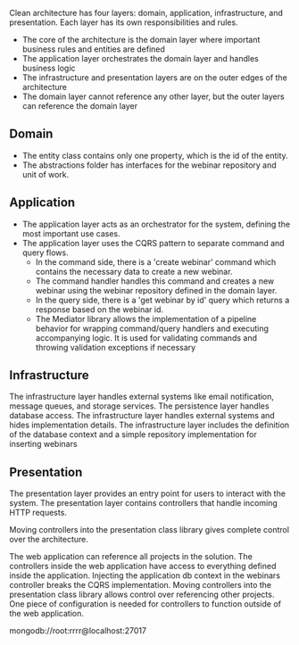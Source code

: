 Clean architecture has four layers: domain, application, infrastructure, and presentation. Each layer has its own responsibilities and rules.

- The core of the architecture is the domain layer where important business rules and entities are defined
- The application layer orchestrates the domain layer and handles business logic
- The infrastructure and presentation layers are on the outer edges of the architecture
- The domain layer cannot reference any other layer, but the outer layers can reference the domain layer

## Domain

- The entity class contains only one property, which is the id of the entity.
- The abstractions folder has interfaces for the webinar repository and unit of work.

## Application

- The application layer acts as an orchestrator for the system, defining the most important use cases.
- The application layer uses the CQRS pattern to separate command and query flows.
  - In the command side, there is a 'create webinar' command which contains the necessary data to create a new webinar.
  - The command handler handles this command and creates a new webinar using the webinar repository defined in the domain layer.
  - In the query side, there is a 'get webinar by id' query which returns a response based on the webinar id.
  - The Mediator library allows the implementation of a pipeline behavior for wrapping command/query handlers and executing accompanying logic. It is used for validating commands and throwing validation exceptions if necessary

## Infrastructure

The infrastructure layer handles external systems like email notification, message queues, and storage services.
The persistence layer handles database access.
The infrastructure layer handles external systems and hides implementation details.
The infrastructure layer includes the definition of the database context and a simple repository implementation for inserting webinars

## Presentation

The presentation layer provides an entry point for users to interact with the system.
The presentation layer contains controllers that handle incoming HTTP requests.

Moving controllers into the presentation class library gives complete control over the architecture.

The web application can reference all projects in the solution.
The controllers inside the web application have access to everything defined inside the application.
Injecting the application db context in the webinars controller breaks the CQRS implementation.
Moving controllers into the presentation class library allows control over referencing other projects.
One piece of configuration is needed for controllers to function outside of the web application.

mongodb://root:rrrr@localhost:27017
